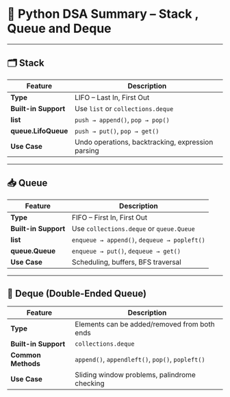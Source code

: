 # 📘 Python DSA Summary – Stack , Queue and Deque

---
## 🗂️ Stack

| Feature               | Description                                          |
| ---------------------|------------------------------------------------------|
| **Type**              | LIFO – Last In, First Out                            |
| **Built-in Support**  | Use `list` or `collections.deque`                   |
| **list**              | `push → append()`, `pop → pop()`                     |
| **queue.LifoQueue**   | `push → put()`, `pop → get()`                     |
|**Use Case**          | Undo operations, backtracking, expression parsing   |

---
## 📥 Queue

| Feature              | Description                                 |
| -------------------- | ------------------------------------------- |
| **Type**             | FIFO – First In, First Out                  |
| **Built-in Support** | Use `collections.deque` or `queue.Queue`    |
| **list**             | `enqueue → append()`, `dequeue → popleft()` |
| **queue.Queue**      | `enqueue → put()`, `dequeue → get()`        |
| **Use Case**         | Scheduling, buffers, BFS traversal          |

---
## 🔁 Deque (Double-Ended Queue)

| Feature              | Description                                      |
| -------------------- | ------------------------------------------------ |
| **Type**             | Elements can be added/removed from both ends     |
| **Built-in Support** | `collections.deque`                              |
| **Common Methods**   | `append()`, `appendleft()`, `pop()`, `popleft()` |
| **Use Case**         | Sliding window problems, palindrome checking     |
